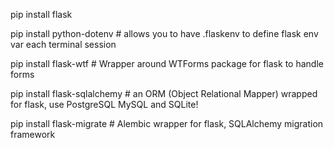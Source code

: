 pip install flask

pip install python-dotenv # allows you to have .flaskenv to define flask env var each terminal session

pip install flask-wtf # Wrapper around WTForms package for flask to handle forms

pip install flask-sqlalchemy # an ORM (Object Relational Mapper) wrapped for flask, use PostgreSQL MySQL and SQLite!

pip install flask-migrate # Alembic wrapper for flask, SQLAlchemy migration framework